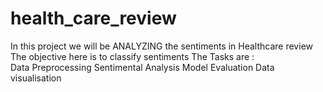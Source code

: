 # health_care_review
In this project we will be ANALYZING the sentiments in Healthcare review The objective here is to classify sentiments 
The Tasks are :  
Data Preprocessing 
Sentimental Analysis 
Model Evaluation 
Data visualisation
